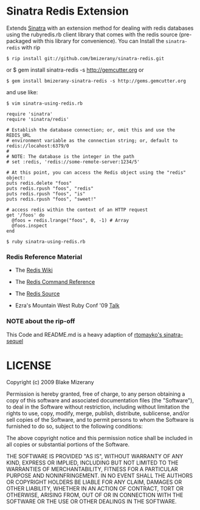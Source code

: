 Sinatra Redis Extension
========================

Extends [Sinatra](http://www.sinatrarb.com/) with an extension method for
dealing with redis databases using the rubyredis.rb client library that
comes with the redis source (pre-packaged with this library for convenience).
You can Install the `sinatra-redis` with rip

    $ rip install git://github.com/bmizerany/sinatra-redis.git

or
    $ gem install sinatra-redis -s http://gemcutter.org
or

    $ gem install bmizerany-sinatra-redis -s http://gems.gemcutter.org

and use like:

    $ vim sinatra-using-redis.rb

    require 'sinatra'
    require 'sinatra/redis'

    # Establish the database connection; or, omit this and use the REDIS_URL
    # environment variable as the connection string; or, default to redis://locahost:6379/0
    #
    # NOTE: The database is the integer in the path
    # set :redis, 'redis://some-remote-server:1234/5' 

    # At this point, you can access the Redis object using the "redis" object:
    puts redis.delete "foos"
    puts redis.rpush "foos", "redis"
    puts redis.rpush "foos", "is"
    puts redis.rpush "foos", "sweet!"

    # access redis within the context of an HTTP request
    get '/foos' do
      @foos = redis.lrange("foos", 0, -1) # Array
      @foos.inspect
    end

    $ ruby sinatra-using-redis.rb

### Redis Reference Material

  * The [Redis Wiki](http://code.google.com/p/redis/)

  * The [Redis Command Reference](http://code.google.com/p/redis/wiki/CommandReference)

  * The [Redis Source](http://github.com/antirez/redis)

  * Ezra's Mountain West Ruby Conf '09 [Talk](http://mwrc2009.confreaks.com/13-mar-2009-19-24-redis-key-value-nirvana-ezra-zygmuntowicz.html)

### NOTE about the rip-off

  This Code and README.md is a heavy adaption of [rtomayko's sinatra-sequel](http://github.com/rtomayko/sinatra-sequel/)

# LICENSE

Copyright (c) 2009 Blake Mizerany

Permission is hereby granted, free of charge, to any person
obtaining a copy of this software and associated documentation
files (the "Software"), to deal in the Software without
restriction, including without limitation the rights to use,
copy, modify, merge, publish, distribute, sublicense, and/or sell
copies of the Software, and to permit persons to whom the
Software is furnished to do so, subject to the following
conditions:

The above copyright notice and this permission notice shall be
included in all copies or substantial portions of the Software.

THE SOFTWARE IS PROVIDED "AS IS", WITHOUT WARRANTY OF ANY KIND,
EXPRESS OR IMPLIED, INCLUDING BUT NOT LIMITED TO THE WARRANTIES
OF MERCHANTABILITY, FITNESS FOR A PARTICULAR PURPOSE AND
NONINFRINGEMENT. IN NO EVENT SHALL THE AUTHORS OR COPYRIGHT
HOLDERS BE LIABLE FOR ANY CLAIM, DAMAGES OR OTHER LIABILITY,
WHETHER IN AN ACTION OF CONTRACT, TORT OR OTHERWISE, ARISING
FROM, OUT OF OR IN CONNECTION WITH THE SOFTWARE OR THE USE OR
OTHER DEALINGS IN THE SOFTWARE.
